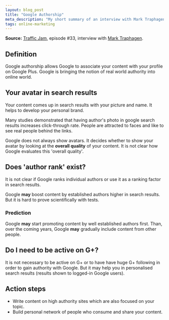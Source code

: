 ```yaml
---
layout: blog_post
title: "Google Authorship"
meta_description: "My short summary of an interview with Mark Traphagen on Traffic Jam podcast about Google Authorship."
tags: online-marketing
---
```


**Source:** [Traffic Jam](http://www.veravo.com/trafficjam/tj33-google-authorship-brand-building-search-social-web-mark-traphagen/), episode #33, interview with <a href='https://plus.google.com/+MarkTraphagen/'>Mark Traphagen</a>.

## Definition

Google authorship allows Google to associate your content with your profile on Google Plus. Google is bringing the notion of real world authority into online world.

## Your avatar in search results

Your content comes up in search results with your picture and name. It helps to develop your personal brand.

Many studies demonstrated that having author's photo in google search results increases click-through rate. People are attracted to faces and like to see real people behind the links.

Google does not always show avatars. It decides whether to show your avatar by looking at the **overall quality** of your content. It is not clear how Google evaluates this 'overall quality'.

## Does 'author rank' exist?

It is not clear if Google ranks individual authors or use it as a ranking factor in search results.

Google **may** boost content by established authors higher in search results. But it is hard to prove scientifically with tests.

### Prediction

Google **may** start promoting content by well established authors first. Than, over the coming years, Google **may** gradually include content from other people.

## Do I need to be active on G+?

It is not necessary to be active on G+ or to have have huge G+ following in order to gain authority with Google. But it may help you in personalised search results (results shown to logged-in Google users).

## Action steps

* Write content on high authority sites which are also focused on your topic.
* Build personal network of people who consume and share your content.
